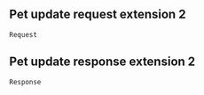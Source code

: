 ## Pet update request extension 2

```
Request
```

## Pet update response extension 2

```
Response